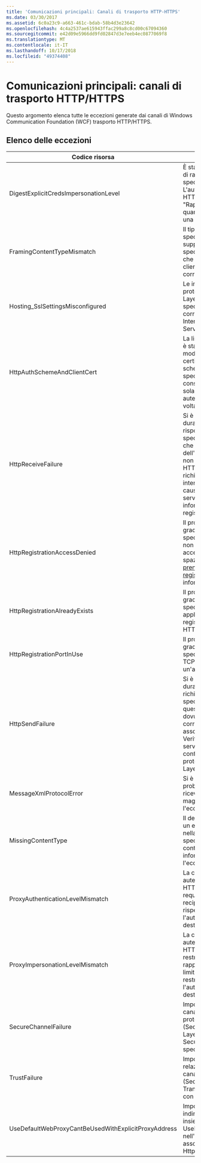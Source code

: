 ```yaml
---
title: 'Comunicazioni principali: Canali di trasporto HTTP-HTTPS'
ms.date: 03/30/2017
ms.assetid: 6c0a23c9-a663-461c-bdab-58b4d3e23642
ms.openlocfilehash: 4c4a2537ae615943ffac299a8c8cd00c67094360
ms.sourcegitcommit: e42d09e5966dd9fd02847d3e7eeb4ec0877069f8
ms.translationtype: MT
ms.contentlocale: it-IT
ms.lasthandoff: 10/17/2018
ms.locfileid: "49374408"
---
```

# <a name="core-communications-httphttps-transport-channels"></a>Comunicazioni principali: canali di trasporto HTTP/HTTPS
Questo argomento elenca tutte le eccezioni generate dai canali di Windows Communication Foundation (WCF) trasporto HTTP/HTTPS.  
  
## <a name="exception-list"></a>Elenco delle eccezioni  
  
|Codice risorsa|Stringa di risorsa|  
|-------------------|---------------------|  
|DigestExplicitCredsImpersonationLevel|È stato specificato il livello di rappresentazione specificato. L'autenticazione Digest HTTP supporta il livello "Rappresentazione" solo quando viene usata con una credenziale esplicita.|  
|FramingContentTypeMismatch|Il tipo di contenuto specificato non è supportato dal servizio specificato. È possibile che le associazioni di client e servizio non corrispondano fra loro.|  
|Hosting_SslSettingsMisconfigured|Le impostazioni del protocollo Secure Sockets Layer del servizio specificato non corrispondono a quelle di Internet Information Services.|  
|HttpAuthSchemeAndClientCert|La listener factory HTTPS è stata configurata in modo da richiedere un certificato client e lo schema di autenticazione specificato. Tuttavia, è consentito richiedere una sola forma di autenticazione client alla volta.|  
|HttpReceiveFailure|Si è verificato un errore durante la ricezione della risposta HTTP all'entità specificata. È possibile che l'associazione dell'endpoint del servizio non utilizzi il protocollo HTTP o che un contesto di richiesta HTTP sia stato interrotto dal server a causa dell'arresto di un servizio. Per altre informazioni, vedere i registri del server.|  
|HttpRegistrationAccessDenied|Il protocollo HTTP non è in grado di registrare l'URL specificato. Il processo non dispone dei diritti di accesso per questo spazio dei nomi (vedere [prenotazioni Namespace, registrazioni e Routing](/windows/desktop/http/namespace-reservations-registrations-and-routing) per informazioni dettagliate).|  
|HttpRegistrationAlreadyExists|Il protocollo HTTP non è in grado di registrare l'URL specificato. Un'altra applicazione ha già registrato questo URL in HTTP.SYS.|  
|HttpRegistrationPortInUse|Il protocollo HTTP non è in grado di registrare l'URL specificato poiché la porta TCP specificata è usata da un'altra applicazione.|  
|HttpSendFailure|Si è verificato un errore durante la creazione della richiesta HTTP all'entità specificata. Verificare che questo errore non sia dovuto a una mancata corrispondenza fra associazioni di sicurezza. Verificare inoltre che il servizio non sia stato configurato per usare il protocollo Secure Sockets Layer.|  
|MessageXmlProtocolError|Si è verificato un problema con l'XML ricevuto dalla rete. Per maggiori dettagli, vedere l'eccezione interna.|  
|MissingContentType|Il destinatario ha restituito un errore che indica che nella richiesta all'entità specificata manca il tipo di contenuto. Per altre informazioni, vedere l'eccezione interna.|  
|ProxyAuthenticationLevelMismatch|La credenziale di autenticazione del proxy HTTP ha specificato un requisito di autenticazione reciproca più restrittivo rispetto al requisito per l'autenticazione server di destinazione.|  
|ProxyImpersonationLevelMismatch|La credenziale di autenticazione del proxy HTTP ha specificato una restrizione del livello di rappresentazione più limitante rispetto alla restrizione per l'autenticazione server di destinazione.|  
|SecureChannelFailure|Impossibile stabilire un canale protetto mediante il protocollo SSL/TLS (Secure Socket Layer/Transport Layer Security) con l'autorità specificata.|  
|TrustFailure|Impossibile stabilire relazioni di trust per il canale protetto SSL/TLS (Secure Socket Layer/ Transport Layer Security) con l'autorità specificata.|  
|UseDefaultWebProxyCantBeUsedWithExplicitProxyAddress|Impossibile specificare un indirizzo proxy esplicito insieme a UseDefaultWebProxy=true nell'elemento di associazione HttpTransportBinding.|
